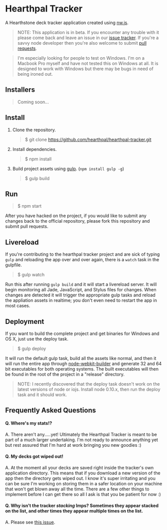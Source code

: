 # Hearthpal Tracker

A Hearthstone deck tracker application created using [nw.js](http://nwjs.io/).

> NOTE: This application is in beta. If you encounter any trouble with it please come back and leave an issue in our [issue tracker](https://github.com/hearthpal/hearthpal-tracker/issues). If you're a savvy node developer then you're also welcome to submit [pull requests](https://github.com/hearthpal/hearthpal-tracker/pulls).

> I'm especially looking for people to test on Windows. I'm on a Macbook Pro myself and have not tested this on Windows at all. It is designed to work with Windows but there may be bugs in need of being ironed out.

## Installers

> Coming soon...

## Install

1. Clone the repository.

   > $ git clone https://github.com/hearthpal/hearthpal-tracker.git

2. Install dependencies.

   > $ npm install

3. Build project assets using [gulp](http://gulpjs.com/). (`npm install gulp -g`)

   > $ gulp build

## Run

> $ npm start

After you have hacked on the project, if you would like to submit any changes back to the official repository, please fork this repository and submit pull requests.

## Livereload

If you're contributing to the hearthpal tracker project and are sick of typing `gulp` and reloading the app over and over again, there is a `watch` task in the gulpfile.

> $ gulp watch

Run this after running `gulp build` and it will start a livereload server. It will begin monitoring all Jade, JavaScript, and Stylus files for changes. When changes are detected it will trigger the appropriate gulp tasks and reload the appliation assets in realtime; you don't even need to restart the app in most cases.

## Deployment

If you want to build the complete project and get binaries for Windows and OS X, just use the deploy task.

> $ gulp deploy

It will run the default gulp task, build all the assets like normal, and then it will run the entire app through [node-webkit-builder](https://github.com/mllrsohn/node-webkit-builder) and generate 32 and 64 bit executables for both operating systems. The built executables will then be found in the root of the project in a "release" directory.

> NOTE: I recently discovered that the deploy task doesn't work on the latest versions of node or iojs. Install node 0.10.x, then run the deploy task and it should work.

## Frequently Asked Questions

#### Q. Where's my stats!?

A. There aren't any.....yet! Ultimately the Hearthpal Tracker is meant to be part of a much larger undertaking. I'm not ready to announce anything yet but rest assured that I'm hard at work bringing you new goodies :)

#### Q. My decks got wiped out!

A. At the moment all your decks are saved right inside the tracker's own application directory. This means that if you download a new version of the app then the directory gets wiped out. I know it's super irritating and you can be sure I'm working on storing them in a safer location on your machine that won't get blown away all the time. There are a few other things to implement before I can get there so all I ask is that you be patient for now :)

#### Q. Why isn't the tracker *stacking* Imps? Sometimes they appear stacked on the list, and other times they appear multiple times on the list.

A. Please see [this issue](https://github.com/hearthpal/hearthpal-tracker/issues/1).
